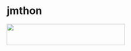 # jmthon

<p align="left"><a href="https://heroku.com/deploy?template=https://github.com/1awi/roz"> <img src="https://img.shields.io/badge/Deploy%20To%20Heroku-purple?style=for-the-badge&logo=heroku" width="320" height="58.45"/></

